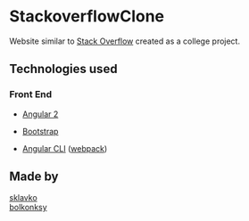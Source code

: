 # StackoverflowClone

Website similar to [Stack Overflow](http://stackoverflow.com/) created as a college project.

## Technologies used

### Front End
* [Angular 2](https://angular.io/)

* [Bootstrap](http://getbootstrap.com/)

* [Angular CLI](https://github.com/angular/angular-cli) ([webpack](https://github.com/webpack/webpack))

## Made by
<a href="https://github.com/sklavko">sklavko</a></br>
<a href="https://github.com/bolkonksy/">bolkonksy</a>
